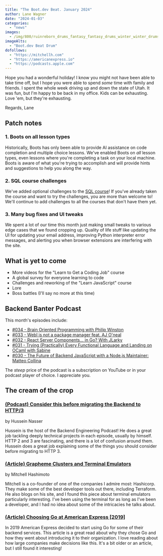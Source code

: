 ```yaml
---
title: "The Boot.dev Beat. January 2024"
author: Lane Wagner
date: "2024-01-03"
categories:
  - "news"
images:
  - /img/800/ruinreborn_drums_fantasy_fantasy_drums_winter_winter_drums_snow_60fb9184-8eb7-479f-b205-b514ec06a61d.png.webp
imageAlts:
  - "Boot.dev Beat Drum"
dofollows:
  - "https://mitchellh.com"
  - "https://americanexpress.io"
  - "https://podcasts.apple.com"
---
```


Hope you had a wonderful holiday! I know you might not have been able to take time off, but I hope you were able to spend *some* time with family and friends. I spent the whole week driving up and down the state of Utah. It was fun, but I'm happy to be back in my office. Kids can be exhausting. Love 'em, but they're exhausting.

Regards, Lane

## Patch notes

### 1. Boots on all lesson types

Historically, Boots has only been able to provide AI assistance on code completion and multiple choice lessons. We've enabled Boots on *all* lesson types, even lessons where you're completing a task on your local machine. Boots is aware of what you're trying to accomplish and will provide hints and suggestions to help you along the way.

### 2. SQL course challenges

We've added optional challenges to the [SQL course](https://www.boot.dev/learn/learn-sql)! If you've already taken the course and want to try the challenges, you are more than welcome to! We'll continue to add challenges to all the courses that don't have them yet.

### 3. Many bug fixes and UI tweaks

We spent a lot of our time this month just making small tweaks to various edge cases that we found cropping up. Quality of life stuff like updating the UI for updating your email address, improving Python interpreter error messages, and alerting you when browser extensions are interfering with the site.

## What is yet to come

* More videos for the "Learn to Get a Coding Job" course
* A global survey for everyone learning to code
* Challenges and reworking of the "Learn JavaScript" course
* Lore
* Boss battles (I'll say no more at this time)

## Backend Banter Podcast

This month's episodes include:

* [#034 - Brain Oriented Programming with Philip Winston](https://www.backendbanter.fm/episodes/034-brain-oriented-programming-with-phillip-winston)
* [#033 - WebI is not a package manager feat. AJ O'neal](https://www.backendbanter.fm/episodes/033-webi-is-not-a-package-manager-feat-aj-oneal)
* [#032 - React Server Components... in Go? With JLarky](https://www.backendbanter.fm/episodes/032-react-server-components-in-go-with-j-larky)
* [#031 - Trying (Practically) Every Functional Language and Landing on OCaml with Sabine](https://www.backendbanter.fm/episodes/031-trying-practically-every-functional-language-and-landing-on-ocaml-with-sabine)
* [#030 - The Future of Backend JavaScript with a Node.js Maintainer: Matteo Collina](https://www.backendbanter.fm/episodes/030-the-future-of-backend-javascript-with-a-node-js-maintainer-matteo-collina)

The *steep* price of the podcast is a subscription on YouTube or in your podcast player of choice. I appreciate you.

## The cream of the crop

### [(Podcast) Consider this before migrating the Backend to HTTP/3](https://podcasts.apple.com/us/podcast/consider-this-before-migrating-the-backend-to-http-3/id1330350799?i=1000630346842)

by Hussein Nasser

Hussein is the host of the Backend Engineering Podcast! He does a great job tackling deeply technical projects in each episode, usually by himself. HTTP 2 and 3 are fascinating, and there is a lot of confusion around them. Hussein does a great job explaining some of the things you should consider before migrating to HTTP 3.

### [(Article) Grapheme Clusters and Terminal Emulators](https://mitchellh.com/writing/grapheme-clusters-in-terminals)

by Mitchell Hashimoto

Mitchell is a co-founder of one of the companies I admire most: Hashicorp. They make some of the best developer tools out there, including Terraform. He also blogs on his site, and I found this piece about terminal emulators particularly interesting. I've been using the terminal for as long as I've been a developer, and I had no idea about some of the intricacies he talks about.

### [(Article) Choosing Go at American Express [2019]](https://americanexpress.io/choosing-go/)

In 2019 American Express decided to start using Go for some of their backend services. This article is a great read about why they chose Go and how they went about introducing it to their organization. I love reading about how large companies make decisions like this. It's a bit older or an article, but I still found it interesting!
